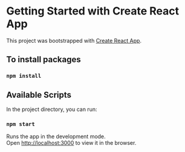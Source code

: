# Getting Started with Create React App

This project was bootstrapped with [Create React App](https://github.com/facebook/create-react-app).


## To install packages 

###   `npm install`

## Available Scripts

In the project directory, you can run:

### `npm start`

Runs the app in the development mode.\
Open [http://localhost:3000](http://localhost:3000) to view it in the browser.










